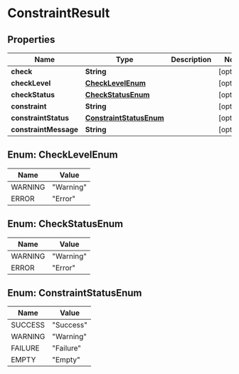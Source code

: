 # ConstraintResult

## Properties
Name | Type | Description | Notes
------------ | ------------- | ------------- | -------------
**check** | **String** |  |  [optional]
**checkLevel** | [**CheckLevelEnum**](#CheckLevelEnum) |  |  [optional]
**checkStatus** | [**CheckStatusEnum**](#CheckStatusEnum) |  |  [optional]
**constraint** | **String** |  |  [optional]
**constraintStatus** | [**ConstraintStatusEnum**](#ConstraintStatusEnum) |  |  [optional]
**constraintMessage** | **String** |  |  [optional]

<a name="CheckLevelEnum"></a>
## Enum: CheckLevelEnum
Name | Value
---- | -----
WARNING | &quot;Warning&quot;
ERROR | &quot;Error&quot;

<a name="CheckStatusEnum"></a>
## Enum: CheckStatusEnum
Name | Value
---- | -----
WARNING | &quot;Warning&quot;
ERROR | &quot;Error&quot;

<a name="ConstraintStatusEnum"></a>
## Enum: ConstraintStatusEnum
Name | Value
---- | -----
SUCCESS | &quot;Success&quot;
WARNING | &quot;Warning&quot;
FAILURE | &quot;Failure&quot;
EMPTY | &quot;Empty&quot;
